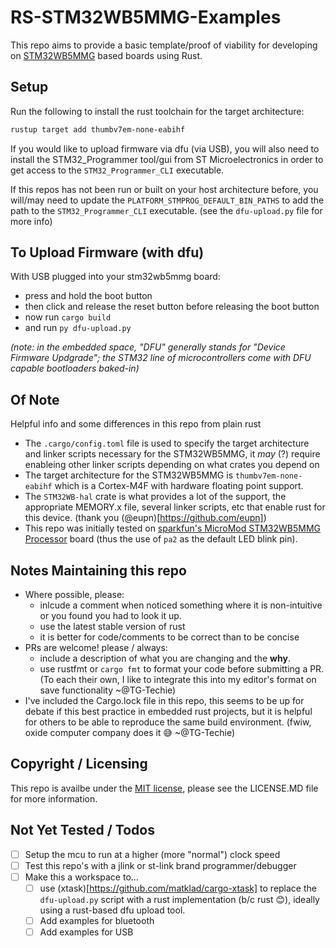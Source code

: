 # RS-STM32WB5MMG-Examples

This repo aims to provide a basic template/proof of viability for developing on [STM32WB5MMG](https://www.st.com/en/product/stm32wb5mmg) based boards using Rust.

## Setup
Run the following to install the rust toolchain for the target architecture:
```bash
rustup target add thumbv7em-none-eabihf
```

If you would like to upload firmware via dfu (via USB), you will also need to install the STM32_Programmer tool/gui from ST Microelectronics in order to get access to the `STM32_Programmer_CLI` executable. 

If this repos has not been run or built on your host architecture before, you will/may need to update the `PLATFORM_STMPROG_DEFAULT_BIN_PATHS` to add the path to the `STM32_Programmer_CLI` executable. (see the `dfu-upload.py` file for more info)


## To Upload Firmware (with dfu)
With USB plugged into your stm32wb5mmg board:
- press and hold the boot button
- then click and release the reset button before releasing the boot button
- now run `cargo build`
- and run `py dfu-upload.py`

*(note: in the embedded space, "DFU" generally stands for "Device Firmware Updgrade"; the STM32 line of microcontrollers come with DFU capable bootloaders baked-in)*

## Of Note 
Helpful info and some differences in this repo from plain rust
- The `.cargo/config.toml` file is used to specify the target architecture and linker scripts necessary for the STM32WB5MMG, it *may* (?) require enableing other linker scripts depending on what crates you depend on
- The target architecture for the STM32WB5MMG is `thumbv7em-none-eabihf` which is a Cortex-M4F with hardware floating point support.
- The `STM32WB-hal` crate is what provides a lot of the support, the appropriate MEMORY.x file, several linker scripts, etc that enable rust for this device. (thank you (@eupn)[https://github.com/eupn])
- This repo was initially tested on [sparkfun's MicroMod STM32WB5MMG Processor](https://learn.sparkfun.com/tutorials/micromod-stm32wb5mmg-hookup-guide/introduction) board (thus the use of `pa2` as the default LED blink pin).


## Notes Maintaining this repo
- Where possible, please:
  - inlcude a comment when noticed something where it is non-intuitive or you found you had to look it up.
  - use the latest stable version of rust
  - it is better for code/comments to be correct than to be concise
- PRs are welcome! please / always:
  - include a description of what you are changing and the **why**.
  - use rustfmt or `cargo fmt` to format your code before submitting a PR. 
    (To each their own, I like to integrate this into my editor's format on save functionality ~@TG-Techie)
- I've included the Cargo.lock file in this repo, this seems to be up for debate if this best practice in embedded rust projects, but it is helpful for others to be able to reproduce the same build environment. (fwiw, oxide computer company does it 😅 ~@TG-Techie)


## Copyright / Licensing
This repo is availbe under the [MIT license](https://opensource.org/license/mit/), please see the LICENSE.MD file for more information.


## Not Yet Tested / Todos
- [ ] Setup the mcu to run at a higher (more "normal") clock speed
- [ ] Test this repo's with a jlink or st-link brand programmer/debugger
- [ ] Make this a workspace to...
  - [ ] use (xtask)[https://github.com/matklad/cargo-xtask] to replace the `dfu-upload.py` script with a rust implementation (b/c rust 😊), ideally using a rust-based dfu upload tool.
  - [ ] Add examples for bluetooth
  - [ ] Add examples for USB